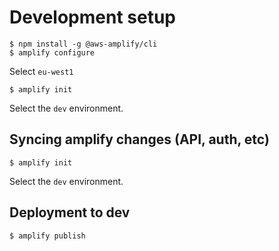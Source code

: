 # Development setup

```
$ npm install -g @aws-amplify/cli
$ amplify configure
```

Select `eu-west1`

```
$ amplify init
```

Select the `dev` environment.

## Syncing amplify changes (API, auth, etc)

```
$ amplify init
```

Select the `dev` environment.


## Deployment to dev

```
$ amplify publish
```
